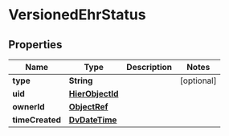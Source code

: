 

# VersionedEhrStatus

## Properties

Name | Type | Description | Notes
------------ | ------------- | ------------- | -------------
**type** | **String** |  |  [optional]
**uid** | [**HierObjectId**](HierObjectId.md) |  | 
**ownerId** | [**ObjectRef**](ObjectRef.md) |  | 
**timeCreated** | [**DvDateTime**](DvDateTime.md) |  | 




